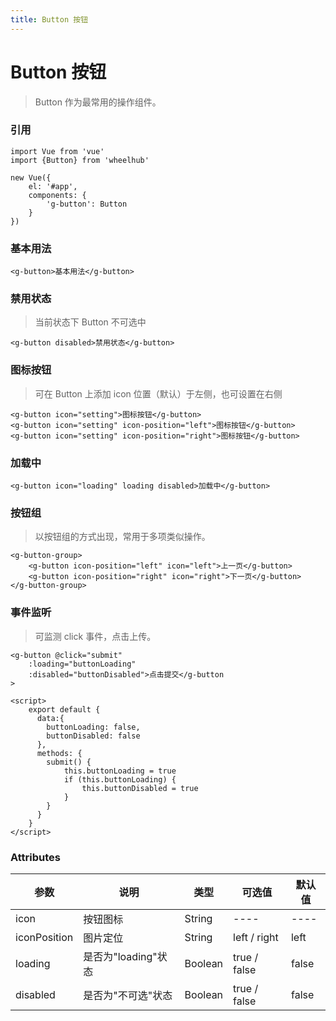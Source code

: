 ```yaml
---
title: Button 按钮
---
```


# Button 按钮
> Button 作为最常用的操作组件。

### 引用
```
import Vue from 'vue'
import {Button} from 'wheelhub'

new Vue({
    el: '#app',
    components: {
        'g-button': Button
    }
})
```

### 基本用法
<p></p>
<g-button-normal></g-button-normal>
<p></p>

```
<g-button>基本用法</g-button>
```

### 禁用状态
> 当前状态下 Button 不可选中

<p></p>
<g-button-disabled disabled></g-button-disabled>
<p></p>

```
<g-button disabled>禁用状态</g-button>
```

### 图标按钮
> 可在 Button 上添加 icon 位置（默认）于左侧，也可设置在右侧

<p></p>
<g-button-icon icon="setting" iconPosition="left"></g-button-icon>
<p></p>
<p></p>
<g-button-icon icon="setting" iconPosition="right"></g-button-icon>
<p></p>

```
<g-button icon="setting">图标按钮</g-button>
<g-button icon="setting" icon-position="left">图标按钮</g-button>
<g-button icon="setting" icon-position="right">图标按钮</g-button>
```

### 加载中
<p></p>
<g-button-loading loading disabled></g-button-loading>
<p></p>

```
<g-button icon="loading" loading disabled>加载中</g-button>
```

### 按钮组
> 以按钮组的方式出现，常用于多项类似操作。

<g-button-group></g-button-group>

```
<g-button-group>
    <g-button icon-position="left" icon="left">上一页</g-button>
    <g-button icon-position="right" icon="right">下一页</g-button>
</g-button-group>
```

### 事件监听
> 可监测 click 事件，点击上传。

<g-button-click></g-button-click>

```
<g-button @click="submit" 
    :loading="buttonLoading" 
    :disabled="buttonDisabled">点击提交</g-button
>

<script>
    export default {
      data:{
        buttonLoading: false,
        buttonDisabled: false
      },
      methods: {
        submit() {
            this.buttonLoading = true
            if (this.buttonLoading) {
                this.buttonDisabled = true
            }
        }
      }
    }
</script>
```

### Attributes

| 参数 | 说明 | 类型 | 可选值 | 默认值 |
| ---- | ---- | ---- | ---- | ---- | 
| icon | 按钮图标 | String | ---- | ---- | 
| iconPosition | 图片定位 | String | left / right | left | 
| loading | 是否为"loading"状态 | Boolean | true / false | false | 
| disabled | 是否为"不可选"状态 | Boolean | true / false | false |